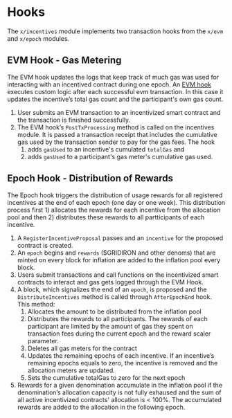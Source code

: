<!--
order: 5
-->

# Hooks

The `x/incentives` module implements two transaction hooks from the `x/evm` and `x/epoch` modules.

## EVM Hook - Gas Metering

The EVM hook updates the logs that keep track of much gas was used for interacting with an incentived contract during one epoch. An [EVM hook](https://docs.gridiron.org/modules/evm/06_hooks.html) executes custom logic after each successful evm transaction. In this case it updates the incentive’s total gas count and the participant's own gas count.

1. User submits an EVM transaction to an incentivized smart contract and the transaction is finished successfully.
2. The EVM hook’s `PostTxProcessing` method is called on the incentives module. It is passed a transaction receipt that includes the cumulative gas used by the transaction sender to pay for the gas fees. The hook
    1. adds `gasUsed` to an incentive's cumulated `totalGas` and
    2. adds `gasUsed` to a participant's gas meter's cumulative gas used.

## Epoch Hook - Distribution of Rewards

The Epoch hook triggers the distribution of usage rewards for all registered incentives at the end of each epoch (one day or one week). This distribution process first 1) allocates the rewards for each incentive from the allocation pool and then 2) distributes these rewards to all partticipants of each incentive.

1. A `RegisterIncentiveProposal` passes and an `incentive` for the proposed contract is created.
2. An `epoch` begins and `rewards` ($GRIDIRON and other denoms) that are minted on every block for inflation are added to the inflation pool every block.
3. Users submit transactions and call functions on the incentivized smart contracts to interact and gas gets logged through the EVM Hook.
4. A block, which signalizes the end of an `epoch`, is proposed and the `DistributeIncentives` method is called through `AfterEpochEnd` hook. This method:
    1. Allocates the amount to be distributed from the inflation pool
    2. Distributes the rewards to all participants. The rewards of each participant are limited by the amount of gas they spent on transaction fees during the current epoch and the reward scaler parameter.
    3. Deletes all gas meters for the contract
    4. Updates the remaining epochs of each incentive. If an incentive’s remaining epochs equals to zero, the incentive is removed and the allocation meters are updated.
    5. Sets the cumulative totalGas to zero for the next epoch
5. Rewards for a given denomination accumulate in the inflation pool if the denomination’s allocation capacity is not fully exhaused and the sum of all active incentivized contracts' allocation is < 100%. The accumulated rewards are added to the allocation in the following epoch.
